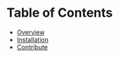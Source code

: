Table of Contents
=================

- [Overview](overview.md)
- [Installation](install.md)
- [Contribute](contribute.md)
